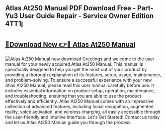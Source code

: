 ## Atlas At250 Manual PDF Download Free - Part-Yu3 User Guide Repair - Service Owner Edition 4TT1j

# <h2><a href="http://bc76607.oget.top/?id=Atlas+At250+Manual">🔗Download New 👉🔴 Atlas At250 Manual</a></h2>

[![Atlas At250 Manual new download](https://i.imgur.com/5g1atiW.png)](http://bc76607.oget.top/?id=Atlas+At250+Manual)
Greetings and welcome to the user manual for your newly acquired Atlas At250 Manual. This manual is specifically designed to help you get the most out of your product by providing a thorough explanation of its features, setup, usage, maintenance, and problem-solving. To ensure a successful experience with your new Atlas At250 Manual, please read this user manual carefully before use. It includes essential information on product setup, operation, maintenance, and troubleshooting, ensuring that you are able to use the product effectively and efficiently. Atlas At250 Manual comes with an impressive collection of advanced features, including facial recognition, augmented reality, voice activation, and wireless charging, all easily accessible through the user-friendly and intuitive interface. Let's Get Started! Contact us today and let us Atlas At250 Manual guide you through the process.

